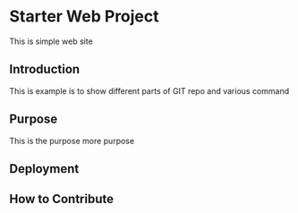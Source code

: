 # Starter Web Project

This is simple web site

## Introduction

This is example is to show different parts of GIT repo and various command

## Purpose

This is the purpose
more purpose

## Deployment

## How to Contribute
